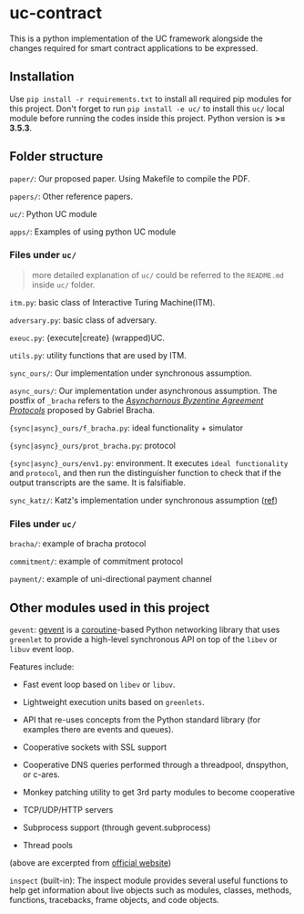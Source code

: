 # uc-contract
This is a python implementation of the UC framework alongside the changes required for smart contract applications to be expressed.


## Installation
Use `pip install -r requirements.txt` to install all required pip modules for this project. Don't forget to run `pip install -e uc/` to install this `uc/` local module before running the codes inside this project. Python version is **>= 3.5.3**.


## Folder structure

`paper/`: Our proposed paper. Using Makefile to compile the PDF.

`papers/`: Other reference papers.

`uc/`: Python UC module

`apps/`: Examples of using python UC module


### Files under `uc/`
> more detailed explanation of `uc/` could be referred to the `README.md` inside `uc/` folder.

`itm.py`: basic class of Interactive Turing Machine(ITM).

`adversary.py`: basic class of adversary.

`exeuc.py`: {execute|create} (wrapped)UC.

`utils.py`: utility functions that are used by ITM.

`sync_ours/`: Our implementation under synchronous assumption.

`async_ours/`: Our implementation under asynchronous assumption. The postfix of `_bracha` refers to the [*Asynchornous Byzentine Agreement Protocols*](https://core.ac.uk/reader/82523202) proposed by Gabriel Bracha.

`{sync|async}_ours/f_bracha.py`: ideal functionality + simulator

`{sync|async}_ours/prot_bracha.py`: protocol

`{sync|async}_ours/env1.py`: environment. It executes `ideal functionality` and `protocol`, and then run the distinguisher function to check that if the output transcripts are the same. It is falsifiable.

`sync_katz/`: Katz's implementation under synchronous assumption ([ref](https://eprint.iacr.org/2011/310.pdf))


### Files under `uc/`
`bracha/`: example of bracha protocol

`commitment/`: example of commitment protocol

`payment/`: example of uni-directional payment channel


## Other modules used in this project

`gevent`: [gevent](https://www.gevent.org/) is a [coroutine](https://en.wikipedia.org/wiki/Coroutine)-based Python networking library that uses `greenlet` to provide a high-level synchronous API on top of the `libev` or `libuv` event loop.

Features include:

- Fast event loop based on `libev` or `libuv`.

- Lightweight execution units based on `greenlets`.

- API that re-uses concepts from the Python standard library (for examples there are events and queues).

- Cooperative sockets with SSL support

- Cooperative DNS queries performed through a threadpool, dnspython, or c-ares.

- Monkey patching utility to get 3rd party modules to become cooperative

- TCP/UDP/HTTP servers

- Subprocess support (through gevent.subprocess)

- Thread pools

(above are excerpted from [official website](https://www.gevent.org/))

`inspect` (built-in): The inspect module provides several useful functions to help get information about live objects such as modules, classes, methods, functions, tracebacks, frame objects, and code objects.

